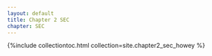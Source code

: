 ```yaml
---
layout: default
title: Chapter 2 SEC
chapter: SEC
---
```


{%include collectiontoc.html collection=site.chapter2_sec_howey %}
